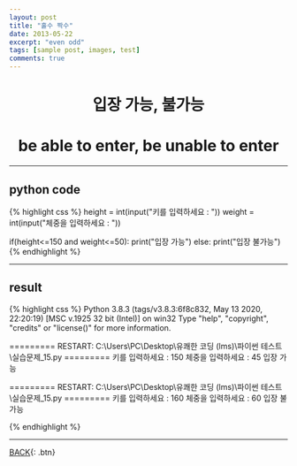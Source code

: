 ```yaml
---
layout: post
title: "홀수 짝수"
date: 2013-05-22
excerpt: "even odd"
tags: [sample post, images, test]
comments: true
---
```

# <center>입장 가능, 불가능</center>
# <center>be able to enter, be unable to enter</center>

---
## python code

{% highlight css %}
height = int(input("키를 입력하세요 : "))
weight = int(input("체중을 입력하세요 : "))

if(height<=150 and weight<=50):
    print("입장 가능")
else:
    print("입장 불가능")
{% endhighlight %}

---

## result
{% highlight css %}
Python 3.8.3 (tags/v3.8.3:6f8c832, May 13 2020, 22:20:19) [MSC v.1925 32 bit (Intel)] on win32
Type "help", "copyright", "credits" or "license()" for more information.
>>> 
========= RESTART: C:\Users\PC\Desktop\유쾌한 코딩 (lms)\파이썬 테스트\실습문제_15.py =========
키를 입력하세요 : 150
체중을 입력하세요 : 45
입장 가능
>>> 
========= RESTART: C:\Users\PC\Desktop\유쾌한 코딩 (lms)\파이썬 테스트\실습문제_15.py =========
키를 입력하세요 : 160
체중을 입력하세요 : 60
입장 불가능
>>> 
{% endhighlight %}

---

[BACK](https://hoj0610.github.io/posts/){: .btn}
